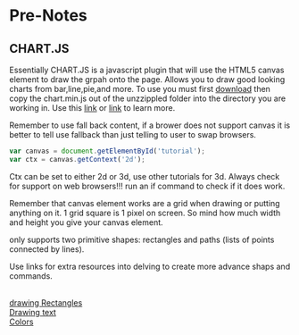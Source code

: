 # Pre-Notes

## CHART.JS

Essentially CHART.JS is a javascript plugin that will use the HTML5 canvas element to draw the grpah onto the page. Allows you to draw good looking charts from bar,line,pie,and more.
To use you must first [download](https://github.com/nnnick/Chart.js) then copy the chart.min.js out of the unzzippled folder into the directory you are working in.  Use this [link](https://www.webdesignerdepot.com/2013/11/easily-create-stunning-animated-charts-with-chart-js/) or [link](https://www.chartjs.org/docs/latest/) to learn more. 


Remember to use fall back content, if a brower does not support canvas it is better to tell use fallback than just telling to user to swap browsers.

```JavaScript
var canvas = document.getElementById('tutorial');
var ctx = canvas.getContext('2d');
```  

Ctx can be set to either 2d or 3d, use other tutorials for 3d.  Always check for support on web browsers!!! run an if command to check if it does work. 

Remember that canvas element works are a grid when drawing or putting anything on it. 1 grid square is 1 pixel on screen. So mind how much width and height you give your canvas element.  

<canvas> only supports two primitive shapes: rectangles and paths (lists of points connected by lines).

Use links for extra resources into delving to create more advance shaps and commands.

[<canvas>](https://developer.mozilla.org/en-US/docs/Web/API/Canvas_API/Tutorial/Basic_usage)  
[drawing Rectangles](https://developer.mozilla.org/en-US/docs/Web/API/Canvas_API/Tutorial/Drawing_shapes)  
[Drawing text](https://developer.mozilla.org/en-US/docs/Web/API/Canvas_API/Tutorial/Drawing_text)  
[Colors](https://developer.mozilla.org/en-US/docs/Web/API/Canvas_API/Tutorial/Applying_styles_and_colors)  
